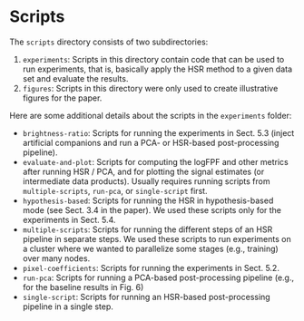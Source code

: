 # Scripts

The `scripts` directory consists of two subdirectories:

1. `experiments`: Scripts in this directory contain code that can be used to run experiments, that is, basically apply the HSR method to a given data set and evaluate the results.
2. `figures`: Scripts in this directory were only used to create illustrative figures for the paper.

Here are some additional details about the scripts in the `experiments` folder:

* `brightness-ratio`: Scripts for running the experiments in Sect. 5.3 (inject artificial companions and run a PCA- or HSR-based post-processing pipeline).
* `evaluate-and-plot`: Scripts for computing the logFPF and other metrics after running HSR / PCA, and for plotting the signal estimates (or intermediate data products).
  Usually requires running scripts from `multiple-scripts`, `run-pca`, or `single-script` first.
* `hypothesis-based`: Scripts for running the HSR in hypothesis-based mode (see Sect. 3.4 in the paper). 
  We used these scripts only for the experiments in Sect. 5.4.
* `multiple-scripts`: Scripts for running the different steps of an HSR pipeline in separate steps. 
   We used these scripts to run experiments on a cluster where we wanted to parallelize some stages (e.g., training) over many nodes.
* `pixel-coefficients`: Scripts for running the experiments in Sect. 5.2.
* `run-pca`: Scripts for running a PCA-based post-processing pipeline (e.g., for the baseline results in Fig. 6)
* `single-script`: Scripts for running an HSR-based post-processing pipeline in a single step.
